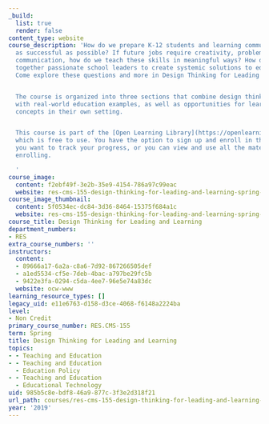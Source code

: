 ```yaml
---
_build:
  list: true
  render: false
content_type: website
course_description: 'How do we prepare K-12 students and learning communities to be
  as successful as possible? If future jobs require creativity, problem-solving, and
  communication, how do we teach these skills in meaningful ways? How do we bring
  together passionate school leaders to create systemic solutions to educational challenges?
  Come explore these questions and more in Design Thinking for Leading and Learning.


  The course is organized into three sections that combine design thinking content
  with real-world education examples, as well as opportunities for learners to apply
  concepts in their own setting.


  This course is part of the [Open Learning Library](https://openlearninglibrary.mit.edu/),
  which is free to use. You have the option to sign up and enroll in the course if
  you want to track your progress, or you can view and use all the materials without
  enrolling.

  '
course_image:
  content: f2ebf49f-3e2b-35e9-4154-786a97c99eac
  website: res-cms-155-design-thinking-for-leading-and-learning-spring-2019
course_image_thumbnail:
  content: 5f0534ec-dc84-3d36-8464-15375f684a1c
  website: res-cms-155-design-thinking-for-leading-and-learning-spring-2019
course_title: Design Thinking for Leading and Learning
department_numbers:
- RES
extra_course_numbers: ''
instructors:
  content:
  - 89666a17-6a2a-c8a6-7d92-867266505def
  - a1ed5534-cf5e-7deb-4bac-a797be29fc5b
  - 9422e3fa-0294-c5da-4ee7-96e5e74a83dc
  website: ocw-www
learning_resource_types: []
legacy_uid: e11e6763-d158-d3ce-4068-f6148a2224ba
level:
- Non Credit
primary_course_number: RES.CMS-155
term: Spring
title: Design Thinking for Leading and Learning
topics:
- - Teaching and Education
- - Teaching and Education
  - Education Policy
- - Teaching and Education
  - Educational Technology
uid: 985b5c8e-bdf8-46a9-877c-3f3e2d318f21
url_path: courses/res-cms-155-design-thinking-for-leading-and-learning-spring-2019
year: '2019'
---
```

